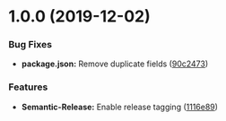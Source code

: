 # 1.0.0 (2019-12-02)


### Bug Fixes

* **package.json:** Remove duplicate fields ([90c2473](https://github.com/ideal-postcodes/magento/commit/90c24730669df453828d7091e7326b0cd8432995))


### Features

* **Semantic-Release:** Enable release tagging ([1116e89](https://github.com/ideal-postcodes/magento/commit/1116e89ce32a3b6742edfbb2ce8f98cdcdec9cee))
